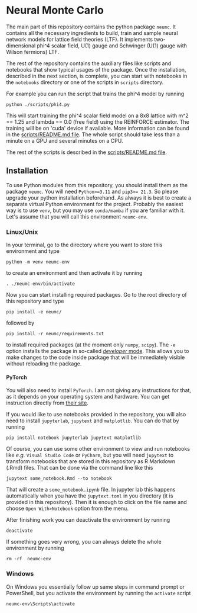 # Neural Monte Carlo

The main part of this repository contains the python package `neumc`. It contains all the necessary
ingredients to build, train and sample neural network models for lattice field theories (LTF). 
It implements two-dimensional phi^4 scalar field, U(1) gauge and
Schwinger (U(1) gauge with Wilson fermions) LTF.

The rest of the repository contains the auxiliary files like scripts and notebooks that show typical usages of the
package. Once the installation, described in the next section, is complete, you can start with notebooks in
the `notebooks` directory or one of the
scripts in `scripts` directory.

For example you can run the script that trains the phi^4 model by running

```shell
python ./scripts/phi4.py 
```

This will start training the phi^4 scalar field model on a 8x8 lattice with m^2 == 1.25 and lambda == 0.0 (free field)
using the REINFORCE
estimator. The training will be on 'cuda' device if available. More information can be
found in the [scripts/README.md file](scripts/README.md). The whole
script should take less than a minute on a GPU and several minutes on a CPU.

The rest of the scripts is described in the [scripts/README.md file](scripts/README.md).

## Installation

To use Python modules from this repository, you should install them as the package `neumc`.
You will need `Python>=3.11` and `pip3>= 21.3`. So please upgrade your python installation beforehand.
As always it is best to create a separate virtual Python environment for the project. Probably the easiest way is to use
`venv`, but you may use `conda/mamba` if you are familiar with it. Let's assume that you
will call this environment `neumc-env`.

### Linux/Unix

In your terminal, go to the directory where you want to store this environment and type

```shell
python -m venv neumc-env
```

to create an environment and then activate it by running

```shell
. ./neumc-env/bin/activate
```

Now you can start installing required packages. Go to the root directory of this repository and type

```shell
pip install -e neumc/
```

followed by

```shell
pip install -r neumc/requirements.txt
```

to install required packages (at the moment only `numpy`, `scipy`). The `-e` option installs the package in so-called
[_developer_ mode](https://setuptools.pypa.io/en/latest/userguide/development_mode.html). This allows you to make changes to the code inside package that will be immediately visible
without reloading the package.

#### PyTorch

You will also need to install `PyTorch`. I am not giving any instructions for that, as it depends on your operating system and
hardware. You can get instruction directly from [their site](https://pytorch.org/get-started/locally/).

If you would like to use notebooks provided in the repository, you will also need to install `jupyterlab`, `jupytext`
and `matplotlib`. You can do that by running

```shell
pip install notebook jupyterlab jupytext matplotlib
```

Of course, you can use some other environment to view and run notebooks like _e.g._ `Visual Studio Code` or `PyCharm`,
but you will need `jupytext` to transform notebooks that are stored in this repository as R Markdown (.Rmd)
files. That can be done via the command line like this

```shell
jupytext some_notebook.Rmd --to notebook 
```

That will create a `some_notebook.ipynb` file. In jupyter lab this happens automatically when you have
the `jupytext.toml` in you directory (it is provided in this repository). Then it is enough to click on the file name
and choose `Open With>Notebook` option from the menu.

After finishing work you can deactivate the environment by running

```shell
deactivate
```

If something goes very wrong, you can always delete the whole environment by running

```shell
rm -rf  neumc-env
```

### Windows

On Windows you essentially follow up same steps in command prompt or PowerShell, but you activate the environment by
running the `activate` script

```shell
neumc-env\Scripts\activate
```
